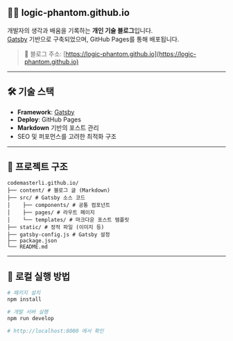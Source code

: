 ## 🧑‍💻 logic-phantom.github.io

개발자의 생각과 배움을 기록하는 **개인 기술 블로그**입니다.  
[Gatsby](https://www.gatsbyjs.com/) 기반으로 구축되었으며, GitHub Pages를 통해 배포됩니다.

> 📍 블로그 주소: [https://logic-phantom.github.io](https://logic-phantom.github.io)

---

## 🛠 기술 스택

- **Framework**: [Gatsby](https://www.gatsbyjs.com/)
- **Deploy**: GitHub Pages
- **Markdown** 기반의 포스트 관리
- SEO 및 퍼포먼스를 고려한 최적화 구조

---

## 📁 프로젝트 구조

```
codemasterli.github.io/
├── content/ # 블로그 글 (Markdown)
├── src/ # Gatsby 소스 코드
│    ├── components/ # 공통 컴포넌트
│    ├── pages/ # 라우트 페이지
│    └── templates/ # 마크다운 포스트 템플릿
├── static/ # 정적 파일 (이미지 등)
├── gatsby-config.js # Gatsby 설정
├── package.json
└── README.md
```

---

## 🚀 로컬 실행 방법

```bash
# 패키지 설치
npm install

# 개발 서버 실행
npm run develop

# http://localhost:8000 에서 확인

